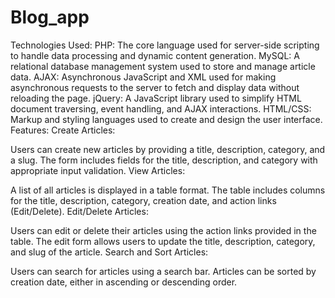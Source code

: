 # Blog_app

Technologies Used:
PHP: The core language used for server-side scripting to handle data processing and dynamic content generation.
MySQL: A relational database management system used to store and manage article data.
AJAX: Asynchronous JavaScript and XML used for making asynchronous requests to the server to fetch and display data without reloading the page.
jQuery: A JavaScript library used to simplify HTML document traversing, event handling, and AJAX interactions.
HTML/CSS: Markup and styling languages used to create and design the user interface.
Features:
Create Articles:

Users can create new articles by providing a title, description, category, and a slug.
The form includes fields for the title, description, and category with appropriate input validation.
View Articles:

A list of all articles is displayed in a table format.
The table includes columns for the title, description, category, creation date, and action links (Edit/Delete).
Edit/Delete Articles:

Users can edit or delete their articles using the action links provided in the table.
The edit form allows users to update the title, description, category, and slug of the article.
Search and Sort Articles:

Users can search for articles using a search bar.
Articles can be sorted by creation date, either in ascending or descending order.
